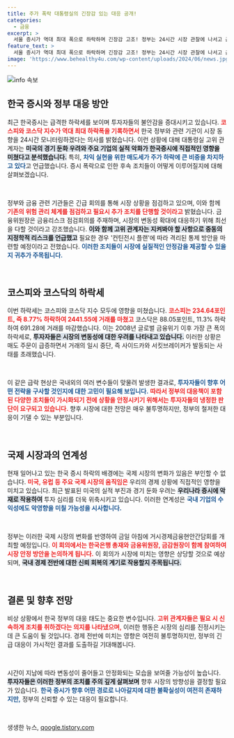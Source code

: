 ```yaml
---
title: 주가 폭락 대통령실의 긴장감 있는 대응 공개!
categories:
  - 금융
excerpt: >
  서울 증시가 역대 최대 폭으로 하락하며 긴장감 고조! 정부는 24시간 시장 관찰에 나서고 금융리스크 점검회의를 연쇄적으로 개최. 세계 경제의 불확실성이 확대되는 가운데, 투자자들의 귀추가 주목된다!
feature_text: >
  서울 증시가 역대 최대 폭으로 하락하며 긴장감 고조! 정부는 24시간 시장 관찰에 나서고 금융리스크 점검회의를 연쇄적으로 개최. 세계 경제의 불확실성이 확대되는 가운데, 투자자들의 귀추가 주목된다!
image: 'https://www.behealthy4u.com/wp-content/uploads/2024/06/news.jpg'
---
```


<p><img src="https://www.behealthy4u.com/wp-content/uploads/2024/06/news.jpg" alt="info 속보" /></p>

<h2 data-ke-size="size26">한국 증시와 정부 대응 방안</h2>

<p data-ke-size="size16">최근 한국증시는 급격한 하락세를 보이며 투자자들의 불안감을 증대시키고 있습니다. <b><span style="color: #ee2323;">코스피와 코스닥 지수가 역대 최대 하락폭을 기록하면서</span></b> 한국 정부와 관련 기관이 시장 동향을 24시간 모니터링하겠다는 의사를 밝혔습니다. 이런 상황에 대해 대통령실 고위 관계자는 <b><span style="background-color: #21538527;">미국의 경기 둔화 우려와 주요 기업의 실적 악화가 한국증시에 직접적인 영향을 미쳤다고 분석했습니다.</span></b> 특히, <b><span style="color: #1a5490;">차익 실현을 위한 매도세가 주가 하락에 큰 비중을 차지하고 있다</span></b>고 언급했습니다. 증시 폭락으로 인한 후속 조치들이 어떻게 이루어질지에 대해 살펴보겠습니다.</p>

<p data-ke-size="size16">&nbsp;</p>

<p>정부와 금융 관련 기관들은 긴급 회의를 통해 시장 상황을 점검하고 있으며, 이와 함께 <b><span style="color: #ee2323;">기존의 위험 관리 체계를 점검하고 필요시 추가 조치를 단행할 것이라고</span></b> 밝혔습니다. 금융위원장은 금융리스크 점검회의를 주재하며, 시장의 변동성 확대에 대응하기 위해 최선을 다할 것이라고 강조했습니다. <b><span style="background-color: #21538527;">이와 함께 고위 관계자는 지켜봐야 할 사항으로 중동의 지정학적 리스크를 언급했고</span></b> 필요한 경우 '컨틴전시 플랜'에 따라 격리된 통제 방안을 마련할 예정이라고 전했습니다. <b><span style="color: #1a5490;">이러한 조치들이 시장에 실질적인 안정감을 제공할 수 있을지 귀추가 주목됩니다.</span></b></p>

<p data-ke-size="size16">&nbsp;</p>

<h2 data-ke-size="size26">코스피와 코스닥의 하락세</h2>

<p data-ke-size="size16">이번 하락세는 코스피와 코스닥 지수 모두에 영향을 미쳤습니다. <b><span style="color: #ee2323;">코스피는 234.64포인트, 즉 8.77% 하락하여 2441.55에 거래를 마쳤고</span></b> 코스닥은 88.05포인트, 11.3% 하락하여 691.28에 거래를 마감했습니다. 이는 2008년 글로벌 금융위기 이후 가장 큰 폭의 하락세로, <b><span style="background-color: #21538527;">투자자들은 시장의 변동성에 대한 우려를 나타내고 있습니다.</span></b> 이러한 상황은 매도 주문이 급증하면서 거래의 일시 중단, 즉 사이드카와 서킷브레이커가 발동되는 사태를 초래했습니다.</p>

<p data-ke-size="size16">&nbsp;</p>

<p>이 같은 급락 현상은 국내외의 여러 변수들이 맞물려 발생한 결과로, <b><span style="color: #1a5490;">투자자들이 향후 어떤 전략을 구사할 것인지에 대한 고민이 필요해 보입니다.</span></b> <b><span style="color: #ee2323;">따라서 정부의 대응책이 포함된 다양한 조치들이 가시화되기 전에 상황을 안정시키기 위해서는 투자자들의 냉정한 판단이 요구되고 있습니다.</span></b> 향후 시장에 대한 전망은 매우 불투명하지만, 정부의 철저한 대응이 기댈 수 있는 부분입니다.</p></p>

<p data-ke-size="size16">&nbsp;</p>

<h2 data-ke-size="size26">국제 시장과의 연계성</h2>

<p data-ke-size="size16">현재 일어나고 있는 한국 증시 하락의 배경에는 국제 시장의 변화가 있음은 부인할 수 없습니다. <b><span style="color: #ee2323;">미국, 유럽 등 주요 국제 시장의 움직임은</span></b> 우리의 경제 상황에 직접적인 영향을 미치고 있습니다. 최근 발표된 미국의 실적 부진과 경기 둔화 우려는 <b><span style="background-color: #21538527;">우리나라 증시에 악재로 작용하여</span></b> 투자 심리를 더욱 위축시키고 있습니다. 이러한 연계성은 <b><span style="color: #1a5490;">국내 기업의 수익성에도 악영향을 미칠 가능성을 시사합니다.</span></b></p>

<p data-ke-size="size16">&nbsp;</p>

<p>정부는 이러한 국제 시장의 변화를 반영하여 금일 아침에 거시경제금융현안간담회를 개최할 예정입니다. <b><span style="color: #ee2323;">이 회의에서는 한국은행 총재와 금융위원장, 금감원장이 함께 참여하여 시장 안정 방안을 논의하게 됩니다.</span></b> 이 회의가 시장에 미치는 영향은 상당할 것으로 예상되며, <b><span style="background-color: #21538527;">국내 경제 전반에 대한 신뢰 회복의 계기로 작용할지 주목됩니다.</span></b></p>

<p data-ke-size="size16">&nbsp;</p>

<h2 data-ke-size="size26">결론 및 향후 전망</h2>

<p data-ke-size="size16">비상 상황에서 한국 정부의 대응 태도는 중요한 변수입니다. <b><span style="color: #ee2323;">고위 관계자들은 필요 시 신속하게 조치를 취하겠다는 의지를 나타냈으며,</span></b> 이러한 행동은 시장의 심리를 진정시키는 데 큰 도움이 될 것입니다. 경제 전반에 미치는 영향은 여전히 불투명하지만, 정부의 긴급 대응이 가시적인 결과를 도출하길 기대해봅니다.</p>

<p data-ke-size="size16">&nbsp;</p>

<p>시간이 지남에 따라 변동성이 줄어들고 안정화되는 모습을 보여줄 가능성이 높습니다. <b><span style="background-color: #21538527;">투자자들은 이러한 정부의 조치를 주의 깊게 살펴보며</span></b> 향후 시장의 방향성을 결정할 필요가 있습니다. <b><span style="color: #1a5490;">한국 증시가 향후 어떤 경로로 나아갈지에 대한 불확실성이 여전히 존재하지만,</span></b> 정부의 신뢰할 수 있는 대응이 필요합니다.</p></p>

<p data-ke-size="size16">&nbsp;</p>
생생한 뉴스, <a href="https://qoogle.tistory.com" rel="dofollow">qoogle.tistory.com</a>


